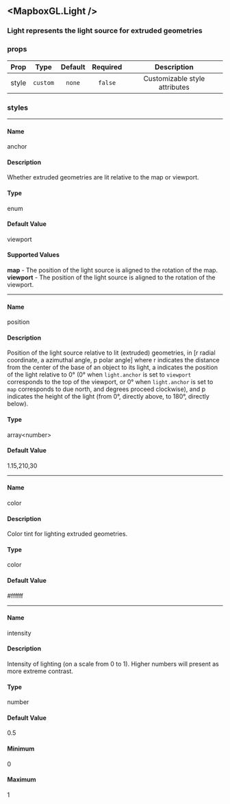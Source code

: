 ## <MapboxGL.Light />
### Light represents the light source for extruded geometries

### props
| Prop | Type | Default | Required | Description |
| ---- | :--: | :-----: | :------: | :----------: |
| style | `custom` | `none` | `false` | Customizable style attributes |


### styles
___

#### Name
anchor

#### Description
Whether extruded geometries are lit relative to the map or viewport.

#### Type
enum

#### Default Value
<span>viewport</span>

#### Supported Values
**map** - The position of the light source is aligned to the rotation of the map.<br />
**viewport** - The position of the light source is aligned to the rotation of the viewport.<br />



___

#### Name
position

#### Description
Position of the light source relative to lit (extruded) geometries, in [r radial coordinate, a azimuthal angle, p polar angle] where r indicates the distance from the center of the base of an object to its light, a indicates the position of the light relative to 0° (0° when `light.anchor` is set to `viewport` corresponds to the top of the viewport, or 0° when `light.anchor` is set to `map` corresponds to due north, and degrees proceed clockwise), and p indicates the height of the light (from 0°, directly above, to 180°, directly below).

#### Type
array&lt;number&gt;

#### Default Value
<span>1.15,210,30</span>



___

#### Name
color

#### Description
Color tint for lighting extruded geometries.

#### Type
color

#### Default Value
<span>#ffffff</span>



___

#### Name
intensity

#### Description
Intensity of lighting (on a scale from 0 to 1). Higher numbers will present as more extreme contrast.

#### Type
number

#### Default Value
<span>0.5</span>

#### Minimum
0


#### Maximum
1


